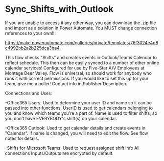 # Sync_Shifts_with_Outlook
If you are unable to access it any other way, you can download the .zip file and import as a solution in Power Automate. You MUST change connection references to your own!!!

https://make.powerautomate.com/galleries/private/templates/76f3024e4d8c4992bb2a2b225dca3ba4

This flow checks "Shifts" and creates events in Outlook/Teams Calendar to reflect schedule. This then can be easily synced to a number of other online calendar services! Configured for use by Five-Star A/V Employees at Montage Deer Valley. Flow is universal, so should work for anybody who runs it with correct permissions. If you would like to set this up for your team, give me a holler! Contact info in Publisher Description. 

Connections and Uses: 

-Office365 Users: Used to determine your user ID and name so it can be passed into other functions. UserID is used to get calendars belonging to you and know which teams you're a part of. Name is used to filter shifts, so you don't have EVERYBODY's shift(s) on your calendar. 

-Office365 Outlook: Used to get calendar details and create events in "Calendar". If name is changed, you will need to edit the flow. See flow notes for details. 

-Shifts for Microsoft Teams: Used to request assigned shift info All connections Inputs/Outputs are encrypted by default.
